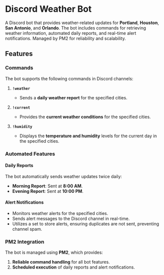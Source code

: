 # Discord Weather Bot

A Discord bot that provides weather-related updates for **Portland**, **Houston**, **San Antonio**, and **Orlando**. The bot includes commands for retrieving weather information, automated daily reports, and real-time alert notifications. Managed by PM2 for reliability and scalability.

## Features

### Commands
The bot supports the following commands in Discord channels:

1. **`!weather`**  
   - Sends a **daily weather report** for the specified cities.

2. **`!current`**  
   - Provides the **current weather conditions** for the specified cities.

3. **`!humidity`**  
   - Displays the **temperature and humidity** levels for the current day in the specified cities.

### Automated Features
#### Daily Reports
The bot automatically sends weather updates twice daily:
- **Morning Report**: Sent at **8:00 AM**.
- **Evening Report**: Sent at **10:00 PM**.

#### Alert Notifications
- Monitors weather alerts for the specified cities.
- Sends alert messages to the Discord channel in real-time.
- Utilizes a set to store alerts, ensuring duplicates are not sent, preventing channel spam.

### PM2 Integration
The bot is managed using **PM2**, which provides:
1. **Reliable command handling** for all bot features.
2. **Scheduled execution** of daily reports and alert notifications.

